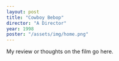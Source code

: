 ```yaml
---
layout: post
title: "Cowboy Bebop"
director: "A Director"
year: 1998
poster: "/assets/img/home.png"
---
```


My review or thoughts on the film go here.
